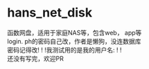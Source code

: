 # hans_net_disk
函数网盘，适用于家庭NAS等，包含web， app等</br>
login. ph的密码自己改，作者是懒狗，没连数据库</br>
密码记得改! ! !我测试用的是我的用户名: ! !</br>
还没有写完，欢迎PR
